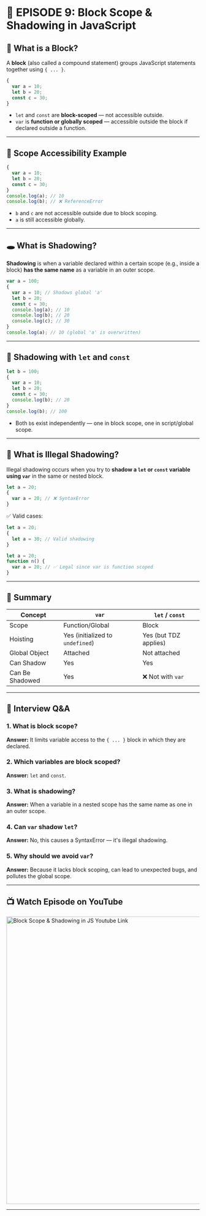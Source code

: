 # 📘 EPISODE 9: Block Scope & Shadowing in JavaScript

## 🧱 What is a Block?

A **block** (also called a compound statement) groups JavaScript statements together using `{ ... }`.

```js
{
  var a = 10;
  let b = 20;
  const c = 30;
}
```

- `let` and `const` are **block-scoped** — not accessible outside.
- `var` is **function or globally scoped** — accessible outside the block if declared outside a function.

---

## 🧪 Scope Accessibility Example

```js
{
  var a = 10;
  let b = 20;
  const c = 30;
}
console.log(a); // 10
console.log(b); // ❌ ReferenceError
```

- `b` and `c` are not accessible outside due to block scoping.
- `a` is still accessible globally.

---

## 🕳️ What is Shadowing?

**Shadowing** is when a variable declared within a certain scope (e.g., inside a block) **has the same name** as a variable in an outer scope.

```js
var a = 100;
{
  var a = 10; // Shadows global 'a'
  let b = 20;
  const c = 30;
  console.log(a); // 10
  console.log(b); // 20
  console.log(c); // 30
}
console.log(a); // 10 (global 'a' is overwritten)
```

---

## 🔁 Shadowing with `let` and `const`

```js
let b = 100;
{
  var a = 10;
  let b = 20;
  const c = 30;
  console.log(b); // 20
}
console.log(b); // 100
```

- Both `b`s exist independently — one in block scope, one in script/global scope.

---

## 🚫 What is Illegal Shadowing?

Illegal shadowing occurs when you try to **shadow a `let` or `const` variable using `var`** in the same or nested block.

```js
let a = 20;
{
  var a = 20; // ❌ SyntaxError
}
```

✅ Valid cases:

```js
let a = 20;
{
  let a = 30; // Valid shadowing
}
```

```js
let a = 20;
function n() {
  var a = 20; // ✅ Legal since var is function scoped
}
```

---

## 🧠 Summary

| Concept        | `var`         | `let` / `const`    |
|----------------|---------------|--------------------|
| Scope          | Function/Global | Block             |
| Hoisting       | Yes (initialized to `undefined`) | Yes (but TDZ applies) |
| Global Object  | Attached      | Not attached       |
| Can Shadow     | Yes           | Yes                |
| Can Be Shadowed| Yes           | ❌ Not with `var`  |

---

## 💬 Interview Q&A

### 1. What is block scope?
**Answer:** It limits variable access to the `{ ... }` block in which they are declared.

### 2. Which variables are block scoped?
**Answer:** `let` and `const`.

### 3. What is shadowing?
**Answer:** When a variable in a nested scope has the same name as one in an outer scope.

### 4. Can `var` shadow `let`?
**Answer:** No, this causes a SyntaxError — it's illegal shadowing.

### 5. Why should we avoid `var`?
**Answer:** Because it lacks block scoping, can lead to unexpected bugs, and pollutes the global scope.

---

## 📺 Watch Episode on YouTube

<a href="https://www.youtube.com/watch?v=lW_erSjyMeM&ab_channel=AkshaySaini" target="_blank"><img src="https://img.youtube.com/vi/lW_erSjyMeM/0.jpg" width="750"
alt="Block Scope & Shadowing in JS Youtube Link"/></a>

---